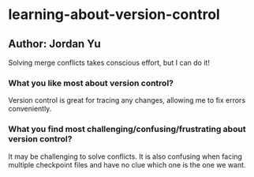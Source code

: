 # learning-about-version-control
## Author: Jordan Yu
Solving merge conflicts takes conscious effort, but I can do it!

### What you like most about version control?
Version control is great for tracing any changes, allowing me to fix errors conveniently.

### What you find most challenging/confusing/frustrating about version control?
It may be challenging to solve conflicts. It is also confusing when facing multiple checkpoint files and have no clue which one is the one we want.